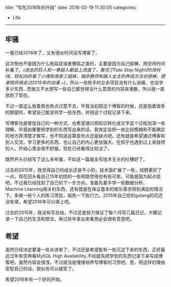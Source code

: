 title: "写在2016年的开始"
date: 2016-02-19 11:30:05
categories:
- Life
---

## 牢骚
一晃已经2016年了，又有很长时间没写博客了。

<!-- more -->

这次倒也不是因为什么拖延症或者懒癌之类的，主要是因为自己偷懒，用空闲时间补番了。*(进击的巨人和一拳超人都追上进度了，看完了Fate Stay Night的UBW线，轻松向的看了小埋和南家三姐妹，暗杀教师和路人女主的养成方法也很棒，感谢陪伴我走过2015年的动漫 ~)*，所以一些练手的业余项目没有什么进展，也没学多少东西...而我又不太想写一些自己都觉得没什么意思的内容来凑数，所以就一直放到了现在。

不过一直这么放着我也有点过意不去，毕竟当初搭这个博客的时候，还是抱着很多的期望的，希望自己能坚持学一些东西，并把这个过程记录下来。

写博客也是督促自己的一种方式，也希望通过把知识转化成文字这个过程加深一些理解，毕竟如果要把学到的东西写出来的话，我肯定会把一些比较模糊和不能确定的地方弄清楚才敢写，也不知道这算是优点还是缺点吧。还有就是希望通过博客和别人交流，学习更多的东西，也让自己的内心更加强大。在知乎也遇到过上来就喷的人，开始心里会很不舒服，现在已经看得比较淡了。

既然开头已经写了这么多牢骚，不如这一篇就全写技术无关的吐槽好了。

过去的2015年，我觉得自己的成长还是不小的，技术面扩展了一些，视野更好了一点，现在回头看自己15年初绕的一些弯路觉得也有些可笑，可能是因为起点低吧。不过我已经找到了自己的下一步方向，准备先着手学一些数据分析、Machine Learning相关的东西，还有就是在保证基本的娱乐需求得到满足的情况下，多做一些个人的练习项目，锻炼一下执行力，2015年自己挖的golang的坑还没有填，希望2016年可以填上吧。

过去的2015年，我没有写总结，不过还是努力保证了每个月写几篇日记，大概记录一下自己的生活和想法，再过些年拿出来看想必会很有意思吧。

## 希望
虽然已经决定要灌一些水进来了，不过还是希望能有一些沉淀下来的东西，正好最近过年有空再看MySQL High Availability,不如就先把学到的东西记录下来写成博客吧。虽然内容会很浅，不过就当是慢慢培养写博客的习惯吧。恩，用这样的理由安慰自己的话，貌似也可以接受了。

希望2016年有一个好的开始。
